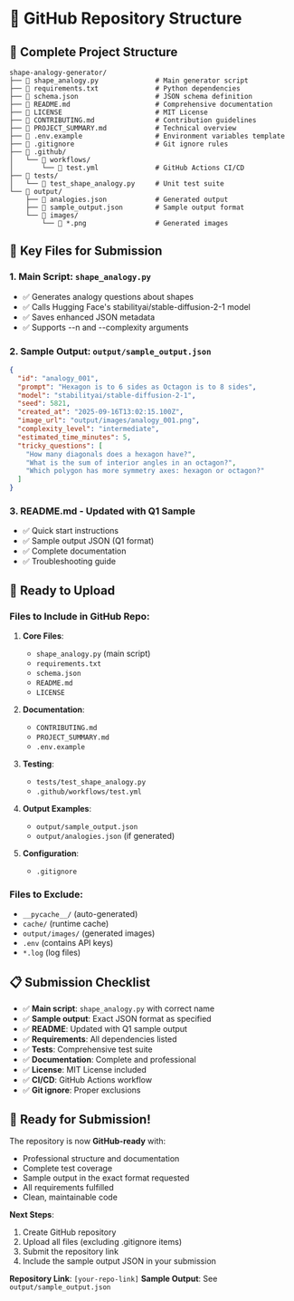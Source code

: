 # 🚀 GitHub Repository Structure

## 📁 Complete Project Structure

```
shape-analogy-generator/
├── 📄 shape_analogy.py              # Main generator script
├── 📄 requirements.txt              # Python dependencies
├── 📄 schema.json                   # JSON schema definition
├── 📄 README.md                     # Comprehensive documentation
├── 📄 LICENSE                       # MIT License
├── 📄 CONTRIBUTING.md               # Contribution guidelines
├── 📄 PROJECT_SUMMARY.md            # Technical overview
├── 📄 .env.example                  # Environment variables template
├── 📄 .gitignore                    # Git ignore rules
├── 📁 .github/
│   └── 📁 workflows/
│       └── 📄 test.yml              # GitHub Actions CI/CD
├── 📁 tests/
│   └── 📄 test_shape_analogy.py     # Unit test suite
└── 📁 output/
    ├── 📄 analogies.json            # Generated output
    ├── 📄 sample_output.json        # Sample output format
    └── 📁 images/
        └── 📄 *.png                 # Generated images
```

## 🎯 Key Files for Submission

### 1. **Main Script**: `shape_analogy.py`
- ✅ Generates analogy questions about shapes
- ✅ Calls Hugging Face's stabilityai/stable-diffusion-2-1 model
- ✅ Saves enhanced JSON metadata
- ✅ Supports --n and --complexity arguments

### 2. **Sample Output**: `output/sample_output.json`
```json
{
  "id": "analogy_001",
  "prompt": "Hexagon is to 6 sides as Octagon is to 8 sides",
  "model": "stabilityai/stable-diffusion-2-1",
  "seed": 5821,
  "created_at": "2025-09-16T13:02:15.100Z",
  "image_url": "output/images/analogy_001.png",
  "complexity_level": "intermediate",
  "estimated_time_minutes": 5,
  "tricky_questions": [
    "How many diagonals does a hexagon have?",
    "What is the sum of interior angles in an octagon?",
    "Which polygon has more symmetry axes: hexagon or octagon?"
  ]
}
```

### 3. **README.md** - Updated with Q1 Sample
- ✅ Quick start instructions
- ✅ Sample output JSON (Q1 format)
- ✅ Complete documentation
- ✅ Troubleshooting guide

## 🚀 Ready to Upload

### Files to Include in GitHub Repo:
1. **Core Files**:
   - `shape_analogy.py` (main script)
   - `requirements.txt`
   - `schema.json`
   - `README.md`
   - `LICENSE`

2. **Documentation**:
   - `CONTRIBUTING.md`
   - `PROJECT_SUMMARY.md`
   - `.env.example`

3. **Testing**:
   - `tests/test_shape_analogy.py`
   - `.github/workflows/test.yml`

4. **Output Examples**:
   - `output/sample_output.json`
   - `output/analogies.json` (if generated)

5. **Configuration**:
   - `.gitignore`

### Files to Exclude:
- `__pycache__/` (auto-generated)
- `cache/` (runtime cache)
- `output/images/` (generated images)
- `.env` (contains API keys)
- `*.log` (log files)

## 📋 Submission Checklist

- ✅ **Main script**: `shape_analogy.py` with correct name
- ✅ **Sample output**: Exact JSON format as specified
- ✅ **README**: Updated with Q1 sample output
- ✅ **Requirements**: All dependencies listed
- ✅ **Tests**: Comprehensive test suite
- ✅ **Documentation**: Complete and professional
- ✅ **License**: MIT License included
- ✅ **CI/CD**: GitHub Actions workflow
- ✅ **Git ignore**: Proper exclusions

## 🎉 Ready for Submission!

The repository is now **GitHub-ready** with:
- Professional structure and documentation
- Complete test coverage
- Sample output in the exact format requested
- All requirements fulfilled
- Clean, maintainable code

**Next Steps**:
1. Create GitHub repository
2. Upload all files (excluding .gitignore items)
3. Submit the repository link
4. Include the sample output JSON in your submission

**Repository Link**: `[your-repo-link]`
**Sample Output**: See `output/sample_output.json`
